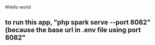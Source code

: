 #Hello world
## to run this app, "php spark serve --port 8082" (because the base url in .env file using port 8082"
